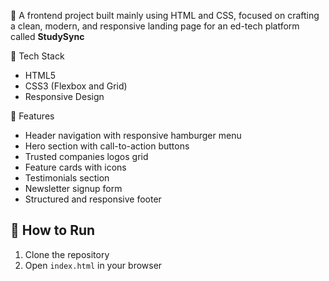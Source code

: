 
🎯 A frontend project built mainly using HTML and CSS, focused on crafting a clean, modern, and responsive landing page for an ed-tech platform called **StudySync**

 🔧 Tech Stack
- HTML5
- CSS3 (Flexbox and Grid)
- Responsive Design

 📁 Features
- Header navigation with responsive hamburger menu
- Hero section with call-to-action buttons
- Trusted companies logos grid
- Feature cards with icons
- Testimonials section
- Newsletter signup form
- Structured and responsive footer



## 🚀 How to Run
1. Clone the repository
2. Open `index.html` in your browser
